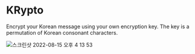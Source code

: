 # KRypto

Encrypt your Korean message using your own encryption key. The key is a permutation of Korean consonant characters.

![스크린샷 2022-08-15 오후 4 13 53](https://user-images.githubusercontent.com/62169778/184592670-f79144a6-e444-4127-b6b9-f1d2fcd59494.png)
